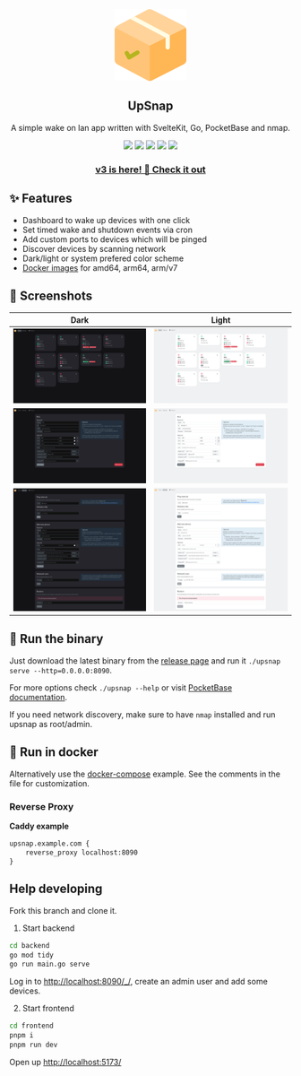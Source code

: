 <div align="center" width="100%">
    <img src="frontend/static/favicon.png" width="128" />
</div>

<div align="center" width="100%">
    <h2>UpSnap</h2>
    <p>A simple wake on lan app written with SvelteKit, Go, PocketBase and nmap.</p>
    <a target="_blank" href="https://github.com/seriousm4x/upsnap"><img src="https://img.shields.io/github/stars/seriousm4x/upsnap" /></a>
    <a target="_blank" href="https://github.com/seriousm4x/UpSnap/releases"><img src="https://img.shields.io/github/downloads/seriousm4x/upsnap/total" /></a>
    <a target="_blank" href="https://github.com/seriousm4x/UpSnap/releases"><img src="https://img.shields.io/github/v/release/seriousm4x/upsnap?display_name=tag" /></a>
    <a target="_blank" href="https://github.com/seriousm4x/UpSnap/actions"><img src="https://github.com/seriousm4x/upsnap/actions/workflows/deploy.yml/badge.svg?event=push" /></a>
    <a target="_blank" href="https://github.com/seriousm4x/UpSnap/commits/master"><img src="https://img.shields.io/github/last-commit/seriousm4x/upsnap" /></a>
    <h3><a href="https://github.com/seriousm4x/UpSnap/releases/tag/3.0.0">v3 is here! 🤩 Check it out</a></h3>
</div>

## ✨ Features

- Dashboard to wake up devices with one click
- Set timed wake and shutdown events via cron
- Add custom ports to devices which will be pinged
- Discover devices by scanning network
- Dark/light or system prefered color scheme
- [Docker images](https://github.com/seriousm4x/UpSnap/pkgs/container/upsnap) for amd64, arm64, arm/v7

## 📸 Screenshots

| Dark                           | Light                           |
| ------------------------------ | ------------------------------- |
| ![](/assets/home_dark.png)     | ![](/assets/home_light.png)     |
| ![](/assets/device_dark.png)   | ![](/assets/device_light.png)   |
| ![](/assets/settings_dark.png) | ![](/assets/settings_light.png) |

## 🚀 Run the binary

Just download the latest binary from the [release page](https://github.com/seriousm4x/UpSnap/releases) and run it `./upsnap serve --http=0.0.0.0:8090`.

For more options check `./upsnap --help` or visit [PocketBase documentation](https://pocketbase.io/docs).

If you need network discovery, make sure to have `nmap` installed and run upsnap as root/admin.

## 🐳 Run in docker

Alternatively use the [docker-compose](docker-compose.yml) example. See the comments in the file for customization.

### Reverse Proxy

**Caddy example**

```
upsnap.example.com {
    reverse_proxy localhost:8090
}
```

## Help developing

Fork this branch and clone it.

1. Start backend

```sh
cd backend
go mod tidy
go run main.go serve
```

Log in to [http://localhost:8090/\_/](http://localhost:8090/_/), create an admin user and add some devices.

2. Start frontend

```sh
cd frontend
pnpm i
pnpm run dev
```

Open up [http://localhost:5173/](http://localhost:5173/)
